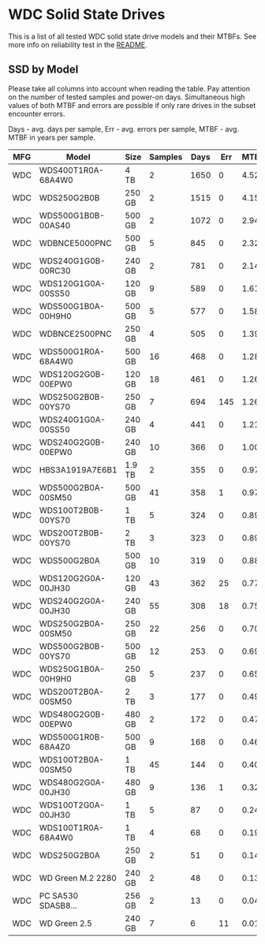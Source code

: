 WDC Solid State Drives
======================

This is a list of all tested WDC solid state drive models and their MTBFs. See
more info on reliability test in the [README](https://github.com/bsdhw/SMART).

SSD by Model
------------

Please take all columns into account when reading the table. Pay attention on the
number of tested samples and power-on days. Simultaneous high values of both MTBF
and errors are possible if only rare drives in the subset encounter errors.

Days - avg. days per sample,
Err  - avg. errors per sample,
MTBF - avg. MTBF in years per sample.

| MFG       | Model              | Size   | Samples | Days  | Err   | MTBF |
|-----------|--------------------|--------|---------|-------|-------|------|
| WDC       | WDS400T1R0A-68A4W0 | 4 TB   | 2       | 1650  | 0     | 4.52   |
| WDC       | WDS250G2B0B        | 250 GB | 2       | 1515  | 0     | 4.15   |
| WDC       | WDS500G1B0B-00AS40 | 500 GB | 2       | 1072  | 0     | 2.94   |
| WDC       | WDBNCE5000PNC      | 500 GB | 5       | 845   | 0     | 2.32   |
| WDC       | WDS240G1G0B-00RC30 | 240 GB | 2       | 781   | 0     | 2.14   |
| WDC       | WDS120G1G0A-00SS50 | 120 GB | 9       | 589   | 0     | 1.61   |
| WDC       | WDS500G1B0A-00H9H0 | 500 GB | 5       | 577   | 0     | 1.58   |
| WDC       | WDBNCE2500PNC      | 250 GB | 4       | 505   | 0     | 1.39   |
| WDC       | WDS500G1R0A-68A4W0 | 500 GB | 16      | 468   | 0     | 1.28   |
| WDC       | WDS120G2G0B-00EPW0 | 120 GB | 18      | 461   | 0     | 1.26   |
| WDC       | WDS250G2B0B-00YS70 | 250 GB | 7       | 694   | 145   | 1.26   |
| WDC       | WDS240G1G0A-00SS50 | 240 GB | 4       | 441   | 0     | 1.21   |
| WDC       | WDS240G2G0B-00EPW0 | 240 GB | 10      | 366   | 0     | 1.00   |
| WDC       | HBS3A1919A7E6B1    | 1.9 TB | 2       | 355   | 0     | 0.97   |
| WDC       | WDS500G2B0A-00SM50 | 500 GB | 41      | 358   | 1     | 0.97   |
| WDC       | WDS100T2B0B-00YS70 | 1 TB   | 5       | 324   | 0     | 0.89   |
| WDC       | WDS200T2B0B-00YS70 | 2 TB   | 3       | 323   | 0     | 0.89   |
| WDC       | WDS500G2B0A        | 500 GB | 10      | 319   | 0     | 0.88   |
| WDC       | WDS120G2G0A-00JH30 | 120 GB | 43      | 362   | 25    | 0.77   |
| WDC       | WDS240G2G0A-00JH30 | 240 GB | 55      | 308   | 18    | 0.75   |
| WDC       | WDS250G2B0A-00SM50 | 250 GB | 22      | 256   | 0     | 0.70   |
| WDC       | WDS500G2B0B-00YS70 | 500 GB | 12      | 253   | 0     | 0.69   |
| WDC       | WDS250G1B0A-00H9H0 | 250 GB | 5       | 237   | 0     | 0.65   |
| WDC       | WDS200T2B0A-00SM50 | 2 TB   | 3       | 177   | 0     | 0.49   |
| WDC       | WDS480G2G0B-00EPW0 | 480 GB | 2       | 172   | 0     | 0.47   |
| WDC       | WDS500G1R0B-68A4Z0 | 500 GB | 9       | 168   | 0     | 0.46   |
| WDC       | WDS100T2B0A-00SM50 | 1 TB   | 45      | 144   | 0     | 0.40   |
| WDC       | WDS480G2G0A-00JH30 | 480 GB | 9       | 136   | 1     | 0.32   |
| WDC       | WDS100T2G0A-00JH30 | 1 TB   | 5       | 87    | 0     | 0.24   |
| WDC       | WDS100T1R0A-68A4W0 | 1 TB   | 4       | 68    | 0     | 0.19   |
| WDC       | WDS250G2B0A        | 250 GB | 2       | 51    | 0     | 0.14   |
| WDC       | WD Green M.2 2280  | 240 GB | 2       | 48    | 0     | 0.13   |
| WDC       | PC SA530 SDASB8... | 256 GB | 2       | 13    | 0     | 0.04   |
| WDC       | WD Green 2.5       | 240 GB | 7       | 6     | 11    | 0.01   |
